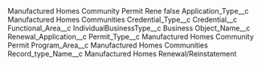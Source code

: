 <?xml version="1.0" encoding="UTF-8"?>
<CustomMetadata xmlns="http://soap.sforce.com/2006/04/metadata" xmlns:xsi="http://www.w3.org/2001/XMLSchema-instance" xmlns:xsd="http://www.w3.org/2001/XMLSchema">
    <label>Manufactured Homes Community Permit Rene</label>
    <protected>false</protected>
    <values>
        <field>Application_Type__c</field>
        <value xsi:type="xsd:string">Manufactured Homes Communities</value>
    </values>
    <values>
        <field>Credential_Type__c</field>
        <value xsi:nil="true"/>
    </values>
    <values>
        <field>Credential__c</field>
        <value xsi:nil="true"/>
    </values>
    <values>
        <field>Functional_Area__c</field>
        <value xsi:nil="true"/>
    </values>
    <values>
        <field>IndividualBusinessType__c</field>
        <value xsi:type="xsd:string">Business</value>
    </values>
    <values>
        <field>Object_Name__c</field>
        <value xsi:type="xsd:string">Renewal_Application__c</value>
    </values>
    <values>
        <field>Permit_Type__c</field>
        <value xsi:type="xsd:string">Manufactured Homes Community Permit</value>
    </values>
    <values>
        <field>Program_Area__c</field>
        <value xsi:type="xsd:string">Manufactured Homes Communities</value>
    </values>
    <values>
        <field>Record_type_Name__c</field>
        <value xsi:type="xsd:string">Manufactured Homes Renewal/Reinstatement</value>
    </values>
</CustomMetadata>
